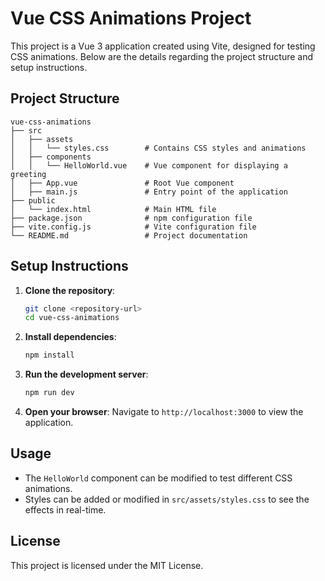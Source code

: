 # Vue CSS Animations Project

This project is a Vue 3 application created using Vite, designed for testing CSS animations. Below are the details regarding the project structure and setup instructions.

## Project Structure

```
vue-css-animations
├── src
│   ├── assets
│   │   └── styles.css        # Contains CSS styles and animations
│   ├── components
│   │   └── HelloWorld.vue    # Vue component for displaying a greeting
│   ├── App.vue               # Root Vue component
│   ├── main.js               # Entry point of the application
├── public
│   └── index.html            # Main HTML file
├── package.json              # npm configuration file
├── vite.config.js            # Vite configuration file
└── README.md                 # Project documentation
```

## Setup Instructions

1. **Clone the repository**:
   ```bash
   git clone <repository-url>
   cd vue-css-animations
   ```

2. **Install dependencies**:
   ```bash
   npm install
   ```

3. **Run the development server**:
   ```bash
   npm run dev
   ```

4. **Open your browser**:
   Navigate to `http://localhost:3000` to view the application.

## Usage

- The `HelloWorld` component can be modified to test different CSS animations.
- Styles can be added or modified in `src/assets/styles.css` to see the effects in real-time.

## License

This project is licensed under the MIT License.